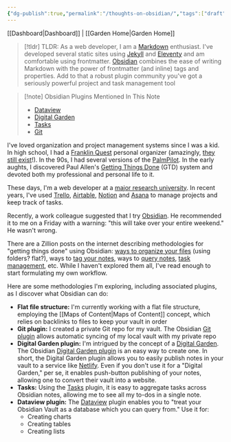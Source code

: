 ```yaml
---
{"dg-publish":true,"permalink":"/thoughts-on-obsidian/","tags":["draft","obsidian","project-management"],"noteIcon":"1","created":"2024-09-19T18:40:27.571-07:00","updated":"2024-10-03T11:38:03.640-07:00"}
---
```


[[Dashboard\|Dashboard]] | [[Garden Home\|Garden Home]] 

>[!tldr] TLDR:
> As a web developer, I am a [Markdown](https://www.markdownguide.org/) enthusiast. I've developed several static sites using [Jekyll](https://jekyllrb.com/) and [Eleventy](https://www.11ty.dev/) and am comfortable using frontmatter. [Obsidian](https://obsidian.md) combines the ease of writing Markdown with the power of frontmatter (and inline) tags and properties. Add to that  a robust plugin community you've got a seriously powerful project and task management tool
> 

>[!note] Obsidian Plugins Mentioned In This Note
>- [Dataview](https://github.com/blacksmithgu/obsidian-dataview)
>- [Digital Garden](https://dg-docs.ole.dev/)
>- [Tasks](https://github.com/obsidian-tasks-group/obsidian-tasks)
>- [Git](https://publish.obsidian.md/git-doc/Start+here)
>

I've loved organization and project management systems since I was a kid. In high school, I had a [Franklin Quest](https://en.wikipedia.org/wiki/FranklinCovey) personal organizer (amazingly, [they still exist](https://store.franklinplanner.com/)!). In the 90s, I had several versions of the [PalmPilot](https://en.wikipedia.org/wiki/PalmPilot). In the early aughts, I discovered Paul Allen's [Getting Things Done](https://en.wikipedia.org/wiki/Getting_Things_Done) (GTD) system and devoted both my professional and personal life to it.

These days, I'm a web developer at a [major research university](https://www.ucsc.edu/). In recent years, I've used [Trello](https://trello.com), [Airtable](https://www.airtable.com/), [Notion](https://www.notion.so/) and [Asana](https://www.notion.so/) to manage projects and keep track of tasks. 

Recently, a work colleague suggested that I try [Obsidian](https://obsidian.md/). He recommended it to me on a Friday with a warning: "this will take over your entire weekend." He wasn't wrong.

There are a Zillion posts on the internet describing methodologies for "getting things done" using Obsidian: [ways to organize your files](https://forum.obsidian.md/t/how-do-i-structure-notes-effectively-in-obsidian/49734) (using folders? flat?), ways to [tag your notes](https://forum.obsidian.md/t/a-guide-on-links-vs-tags-in-obsidian/28231), ways to [query notes](https://blacksmithgu.github.io/obsidian-dataview/), [task management](https://publish.obsidian.md/tasks/Introduction), etc. While I haven't explored them all, I've read enough to start formulating my own workflow.

Here are some methodologies I'm exploring, including associated plugins, as I discover what Obsidian can do:

- **Flat file structure:** I'm currently working with a flat file structure, employing the [[Maps of Content\|Maps of Content]] concept, which relies on backlinks to files to keep your vault in order
- **Git plugin:** I created a private Git repo for my vault. The Obsidian [Git plugin](https://publish.obsidian.md/git-doc/Start+here) allows automatic syncing of my local vault with my private repo
- **Digital Garden plugin:** I'm intrigued by the concept of a [Digital Garden](https://maggieappleton.com/garden-history). The Obsidian [Digital Garden plugin](https://dg-docs.ole.dev/) is an easy way to create one. In short, the Digital Garden plugin allows you to easily publish notes in your vault to a service like [Netlify](https://www.netlify.com/). Even if you don't use it for a "Digital Garden," per se, it enables push-button publishing of your notes, allowing one to convert their vault into a website.
- **Tasks:** Using the [Tasks](https://github.com/obsidian-tasks-group/obsidian-tasks) plugin, it is easy to aggregate tasks across Obsidian notes, allowing me to see all my to-dos in a single note.
- **Dataview plugin:** The [Dataview](https://github.com/blacksmithgu/obsidian-dataview) plugin enables you to "treat your Obsidian Vault as a database which you can query from." Use it for:
	- Creating charts
	- Creating tables
	- Creating lists
